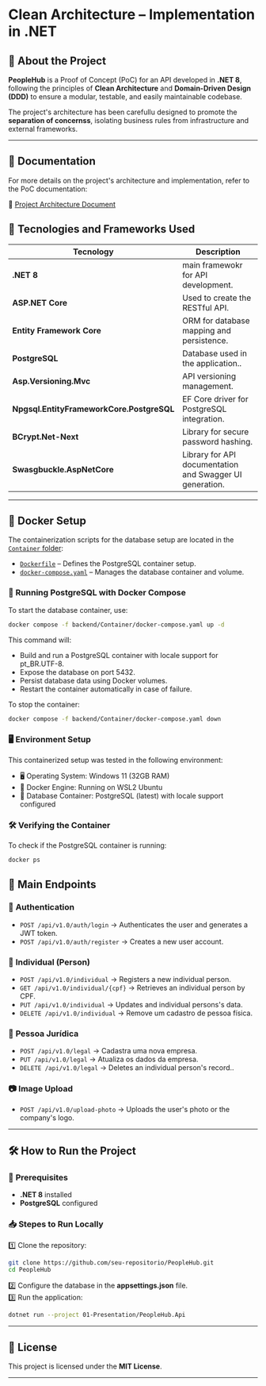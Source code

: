 # Clean Architecture – Implementation in .NET

## 📌 About the Project
**PeopleHub** is a Proof of Concept (PoC) for an API developed in **.NET 8**, following the principles of **Clean Architecture** and **Domain-Driven Design (DDD)** to ensure a modular, testable, and easily maintainable codebase. 

The project's architecture has been carefullu designed to promote the **separation of concernss**, isolating business rules from infrastructure and external frameworks.

---

## 📄 Documentation

For more details on the project's architecture and implementation, refer to the PoC documentation:

📄 [Project Architecture Document](backend/docs/PoC-PeopleHub-v0.pdf)


## 🚀 Tecnologies and Frameworks Used
| Tecnology | Description |
|------------|-----------|
| **.NET 8** | main framewokr for API development. |
| **ASP.NET Core** | Used to create the RESTful API. |
| **Entity Framework Core** | ORM for database mapping and persistence. |
| **PostgreSQL** | Database used in the application.. |
| **Asp.Versioning.Mvc** |API versioning management. |
| **Npgsql.EntityFrameworkCore.PostgreSQL** | EF Core driver for PostgreSQL integration. |
| **BCrypt.Net-Next** | Library for secure password hashing. |
| **Swasgbuckle.AspNetCore** | Library for API documentation and Swagger UI generation. |

---

## 🐳 Docker Setup

The containerization scripts for the database setup are located in the [`Container` folder](backend/Container/):

- [`Dockerfile`](backend/Container/Dockerfile) – Defines the PostgreSQL container setup.
- [`docker-compose.yaml`](backend/Container/docker-compose.yaml) – Manages the database container and volume.

### 🚀 Running PostgreSQL with Docker Compose

To start the database container, use:

```bash
docker compose -f backend/Container/docker-compose.yaml up -d
```

This command will:

- Build and run a PostgreSQL container with locale support for pt_BR.UTF-8.
- Expose the database on port 5432.
- Persist database data using Docker volumes.
- Restart the container automatically in case of failure.

To stop the container:

```bash
docker compose -f backend/Container/docker-compose.yaml down
```

### 🖥️ Environment Setup

This containerized setup was tested in the following environment:

- 🖥️ Operating System: Windows 11 (32GB RAM)
- 🐧 Docker Engine: Running on WSL2 Ubuntu
- 🐘 Database Container: PostgreSQL (latest) with locale support configured

### 🛠️ Verifying the Container

To check if the PostgreSQL container is running:

```bash
docker ps
```

## 📡 Main Endpoints

### 🔑 **Authentication**
- `POST /api/v1.0/auth/login` → Authenticates the user and generates a JWT token.  
- `POST /api/v1.0/auth/register` → Creates a new user account.  

### 👤 **Individual (Person)**
- `POST /api/v1.0/individual` → Registers a new individual person.  
- `GET /api/v1.0/individual/{cpf}` → Retrieves an individual person by CPF.  
- `PUT /api/v1.0/individual` → Updates and individual persons's data.  
- `DELETE /api/v1.0/individual` → Remove um cadastro de pessoa física.  

### 🏢 **Pessoa Jurídica**
- `POST /api/v1.0/legal` → Cadastra uma nova empresa.  
- `PUT /api/v1.0/legal` → Atualiza os dados da empresa.  
- `DELETE /api/v1.0/legal` → Deletes an individual person's record..  

### 📷 **Image Upload**
- `POST /api/v1.0/upload-photo` → Uploads the user's photo or the company's logo.  

---

## 🛠️ How to Run the Project

### 📌 **Prerequisites**
- **.NET 8** installed  
- **PostgreSQL** configured  

### 📥 **Stepes to Run Locally**
1️⃣ Clone the repository:  
```bash
git clone https://github.com/seu-repositorio/PeopleHub.git
cd PeopleHub
```
2️⃣ Configure the database in the **appsettings.json** file.  
3️⃣ Run the application:  
```bash
dotnet run --project 01-Presentation/PeopleHub.Api
```

---

## 📜 License  
This project is licensed under the **MIT License**.  

---
